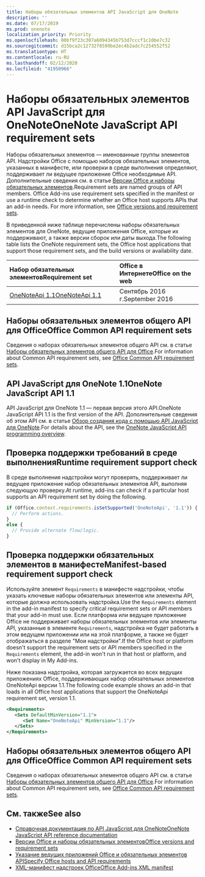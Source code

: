 ```yaml
---
title: Наборы обязательных элементов API JavaScript для OneNote
description: ''
ms.date: 07/17/2019
ms.prod: onenote
localization_priority: Priority
ms.openlocfilehash: 00bf9f23c307a6094345b753d7cccf1c10be7c32
ms.sourcegitcommit: d15bca2c12732f8599be2ec4b2adc7c254552f52
ms.translationtype: HT
ms.contentlocale: ru-RU
ms.lasthandoff: 02/12/2020
ms.locfileid: "41950966"
---
```

# <a name="onenote-javascript-api-requirement-sets"></a><span data-ttu-id="b9a92-102">Наборы обязательных элементов API JavaScript для OneNote</span><span class="sxs-lookup"><span data-stu-id="b9a92-102">OneNote JavaScript API requirement sets</span></span>

<span data-ttu-id="b9a92-p101">Наборы обязательных элементов — именованные группы элементов API. Надстройки Office с помощью наборов обязательных элементов, указанных в манифесте, или проверки в среде выполнения определяют, поддерживает ли ведущее приложение Office необходимые API. Дополнительные сведения см. в статье [Версии Office и наборы обязательных элементов](/office/dev/add-ins/develop/office-versions-and-requirement-sets).</span><span class="sxs-lookup"><span data-stu-id="b9a92-p101">Requirement sets are named groups of API members. Office Add-ins use requirement sets specified in the manifest or use a runtime check to determine whether an Office host supports APIs that an add-in needs. For more information, see [Office versions and requirement sets](/office/dev/add-ins/develop/office-versions-and-requirement-sets).</span></span>

<span data-ttu-id="b9a92-106">В приведенной ниже таблице перечислены наборы обязательных элементов для OneNote, ведущие приложения Office, которые их поддерживают, а также версии сборок или даты выхода.</span><span class="sxs-lookup"><span data-stu-id="b9a92-106">The following table lists the OneNote requirement sets, the Office host applications that support those requirement sets, and the build versions or availability date.</span></span>

|  <span data-ttu-id="b9a92-107">Набор обязательных элементов</span><span class="sxs-lookup"><span data-stu-id="b9a92-107">Requirement set</span></span>  |  <span data-ttu-id="b9a92-108">Office в Интернете</span><span class="sxs-lookup"><span data-stu-id="b9a92-108">Office on the web</span></span> |
|:-----|:-----|
| [<span data-ttu-id="b9a92-109">OneNoteApi 1.1</span><span class="sxs-lookup"><span data-stu-id="b9a92-109">OneNoteApi 1.1</span></span>](/javascript/api/onenote?view=onenote-js-1.1)  | <span data-ttu-id="b9a92-110">Сентябрь 2016 г.</span><span class="sxs-lookup"><span data-stu-id="b9a92-110">September 2016</span></span> |  

## <a name="office-common-api-requirement-sets"></a><span data-ttu-id="b9a92-111">Наборы обязательных элементов общего API для Office</span><span class="sxs-lookup"><span data-stu-id="b9a92-111">Office Common API requirement sets</span></span>

<span data-ttu-id="b9a92-112">Сведения о наборах обязательных элементов общего API см. в статье [Наборы обязательных элементов общего API для Office](office-add-in-requirement-sets.md).</span><span class="sxs-lookup"><span data-stu-id="b9a92-112">For information about Common API requirement sets, see [Office Common API requirement sets](office-add-in-requirement-sets.md).</span></span>

## <a name="onenote-javascript-api-11"></a><span data-ttu-id="b9a92-113">API JavaScript для OneNote 1.1</span><span class="sxs-lookup"><span data-stu-id="b9a92-113">OneNote JavaScript API 1.1</span></span>

<span data-ttu-id="b9a92-114">API JavaScript для OneNote 1.1 — первая версия этого API.</span><span class="sxs-lookup"><span data-stu-id="b9a92-114">OneNote JavaScript API 1.1 is the first version of the API.</span></span> <span data-ttu-id="b9a92-115">Дополнительные сведения об этом API см. в статье [Обзор создания кода с помощью API JavaScript для OneNote](/office/dev/add-ins/onenote/onenote-add-ins-programming-overview).</span><span class="sxs-lookup"><span data-stu-id="b9a92-115">For details about the API, see the [OneNote JavaScript API programming overview](/office/dev/add-ins/onenote/onenote-add-ins-programming-overview).</span></span>

## <a name="runtime-requirement-support-check"></a><span data-ttu-id="b9a92-116">Проверка поддержки требований в среде выполнения</span><span class="sxs-lookup"><span data-stu-id="b9a92-116">Runtime requirement support check</span></span>

<span data-ttu-id="b9a92-117">В среде выполнения надстройки могут проверять, поддерживает ли ведущее приложение набор обязательных элементов API, выполняя следующую проверку.</span><span class="sxs-lookup"><span data-stu-id="b9a92-117">At runtime, add-ins can check if a particular host supports an API requirement set by doing the following.</span></span>

```js
if (Office.context.requirements.isSetSupported('OneNoteApi', '1.1')) {
  // Perform actions.
}
else {
  // Provide alternate flow/logic.
}
```

## <a name="manifest-based-requirement-support-check"></a><span data-ttu-id="b9a92-118">Проверка поддержки обязательных элементов в манифесте</span><span class="sxs-lookup"><span data-stu-id="b9a92-118">Manifest-based requirement support check</span></span>

<span data-ttu-id="b9a92-119">Используйте элемент `Requirements` в манифесте надстройки, чтобы указать ключевые наборы обязательных элементов или элементы API, которые должна использовать надстройка.</span><span class="sxs-lookup"><span data-stu-id="b9a92-119">Use the `Requirements` element in the add-in manifest to specify critical requirement sets or API members that your add-in must use.</span></span> <span data-ttu-id="b9a92-120">Если платформа или ведущее приложение Office не поддерживает наборы обязательных элементов или элементы API, указанные в элементе `Requirements`, надстройка не будет работать в этом ведущем приложении или на этой платформе, а также не будет отображаться в разделе "Мои надстройки".</span><span class="sxs-lookup"><span data-stu-id="b9a92-120">If the Office host or platform doesn't support the requirement sets or API members specified in the `Requirements` element, the add-in won't run in that host or platform, and won't display in My Add-ins.</span></span>

<span data-ttu-id="b9a92-121">Ниже показана надстройка, которая загружается во всех ведущих приложениях Office, поддерживающих набор обязательных элементов OneNoteApi версии 1.1.</span><span class="sxs-lookup"><span data-stu-id="b9a92-121">The following code example shows an add-in that loads in all Office host applications that support the OneNoteApi requirement set, version 1.1.</span></span>

```xml
<Requirements>
   <Sets DefaultMinVersion="1.1">
      <Set Name="OneNoteApi" MinVersion="1.1"/>
   </Sets>
</Requirements>
```

## <a name="office-common-api-requirement-sets"></a><span data-ttu-id="b9a92-122">Наборы обязательных элементов общего API для Office</span><span class="sxs-lookup"><span data-stu-id="b9a92-122">Office Common API requirement sets</span></span>

<span data-ttu-id="b9a92-123">Сведения о наборах обязательных элементов общего API см. в статье [Наборы обязательных элементов общего API для Office](office-add-in-requirement-sets.md).</span><span class="sxs-lookup"><span data-stu-id="b9a92-123">For information about Common API requirement sets, see [Office Common API requirement sets](office-add-in-requirement-sets.md).</span></span>

## <a name="see-also"></a><span data-ttu-id="b9a92-124">См. также</span><span class="sxs-lookup"><span data-stu-id="b9a92-124">See also</span></span>

- [<span data-ttu-id="b9a92-125">Справочная документация по API JavaScript для OneNote</span><span class="sxs-lookup"><span data-stu-id="b9a92-125">OneNote JavaScript API reference documentation</span></span>](/javascript/api/onenote)
- [<span data-ttu-id="b9a92-126">Версии Office и наборы обязательных элементов</span><span class="sxs-lookup"><span data-stu-id="b9a92-126">Office versions and requirement sets</span></span>](/office/dev/add-ins/develop/office-versions-and-requirement-sets)
- [<span data-ttu-id="b9a92-127">Указание ведущих приложений Office и обязательных элементов API</span><span class="sxs-lookup"><span data-stu-id="b9a92-127">Specify Office hosts and API requirements</span></span>](/office/dev/add-ins/develop/specify-office-hosts-and-api-requirements)
- [<span data-ttu-id="b9a92-128">XML-манифест надстроек Office</span><span class="sxs-lookup"><span data-stu-id="b9a92-128">Office Add-ins XML manifest</span></span>](/office/dev/add-ins/develop/add-in-manifests)
